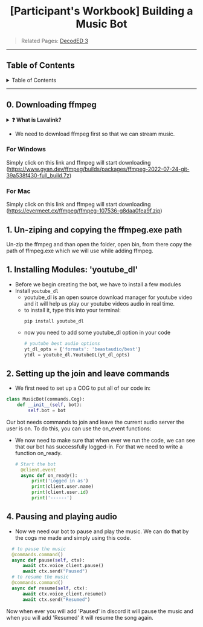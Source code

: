 <h1 align="center">[Participant's Workbook] Building a Music Bot</h1>

> Related Pages: [DecodED 3](./README.md)

---

<h2>Table of Contents</h2>
<details>
<summary>Table of Contents</summary>

- [0. Downloading ffmpeg](#0-create-a-discord-account-and-discord-server)
    - [For Windows](#create-a-discord-account)
    - [For Mac](#create-a-discord-server)
- [1. Installing Modules: `youtube_dl`](#1-create-an-application)
- [2. Setting up the join and leave commands](#2-installing-modules-discordpy-and-python-dotenv)
- [3. Streaming audio to discord](#3-creating-a-bot-and-adding-it-to-your-server)
- [4. Pausing and playing audio](#4-make-the-bot-say-hello-world)
- [5. Sending the Youtube Thumbnail](#5-adding-commands)

</details>

---

## 0. Downloading ffmpeg

<details>
<summary><b>❓ What is Lavalink?</b></summary>
Lavalink is a library that allows you to play music on discord using the [Lavalink]() library.


</details>

* We need to download ffmpeg first so that we can stream music.

### For Windows

Simply click on this link and ffmpeg will start
downloading (https://www.gyan.dev/ffmpeg/builds/packages/ffmpeg-2022-07-24-git-39a538f430-full_build.7z)

### For Mac

Simply click on this link and ffmpeg will start downloading (https://evermeet.cx/ffmpeg/ffmpeg-107536-g8daa0fea9f.zip)

## 1. Un-ziping and copying the ffmpeg.exe path

Un-zip the ffmpeg and than open the folder, open bin, from there copy the path of ffmpeg.exe which we will use while
adding ffmpeg.

## 1. Installing Modules: 'youtube_dl'

* Before we begin creating the bot, we have to install a few modules
* Install `youtube_dl`
    * youtube_dl is an open source download manager for youtube video and it will help us play our youtube videos audio
      in real time.
    * to install it, type this into your terminal:
      ```
      pip install youtube_dl
      ```
    * now you need to add some youtube_dl option in your code
      ```python
      # youtube best audio options
      yt_dl_opts = {'formats': 'beastaudio/best'}
      ytdl = youtube_dl.YoutubeDL(yt_dl_opts)
      ```

## 2. Setting up the join and leave commands

* We first need to set up a COG to put all of our code in:

```python
class MusicBot(commands.Cog):
    def __init__(self, bot):
        self.bot = bot

```

Our bot needs commands to join and leave the current audio server the user is on.
To do this, you can use the on_event functions:

* We now need to make sure that when ever we run the code, we can see that our bot has successfully logged-in. For that
  we need to write a function on_ready.
  ```python
  # Start the bot
    @client.event
    async def on_ready():
        print('Logged in as')
        print(client.user.name)
        print(client.user.id)
        print('------')

  ```

## 4. Pausing and playing audio
* Now we need our bot to pause and play the music. We can do that by the cogs me made and simply using this code.
```python
  # to pause the music  
  @commands.command()
  async def pause(self, ctx):
      await ctx.voice_client.pause()
      await ctx.send("Paused")
  # to resume the music
  @commands.command()
  async def resume(self, ctx):
      await ctx.voice_client.resume()
      await ctx.send("Resumed")
```
Now when ever you will add 'Paused' in discord it will pause the music and when you will add 'Resumed' it will resume the song again. 
